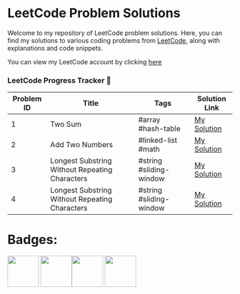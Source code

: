 # LeetCode Problem Solutions

Welcome to my repository of LeetCode problem solutions. Here, you can find my solutions to various coding problems from [LeetCode](https://leetcode.com/), along with explanations and code snippets.

You can view my LeetCode account by clicking [here](https://leetcode.com/GiacomoLeetCode/)
### LeetCode Progress Tracker 📅

| Problem ID | Title | Tags | Solution Link |
|------------|-------|------|---------------|
| 1 | Two Sum | #array #hash-table | [My Solution](two-sum/solution.py) | [Explanation](https://leetcode.com/problems/two-sum//) |
| 2 | Add Two Numbers | #linked-list #math | [My Solution](add-two-numbers/solution.py) | [Explanation](https://leetcode.com/problems/two-sum//) |
| 3 | Longest Substring Without Repeating Characters | #string #sliding-window | [My Solution](longest-substring/solution.py) | [Explanation](https://leetcode.com/problems/two-sum//) |
| 4 | Longest Substring Without Repeating Characters | #string #sliding-window | [My Solution](longest-substring/solution.py) | [Explanation](https://leetcode.com/problems/two-sum//) |




# Badges: 

<img src="https://assets.leetcode.com/static_assets/others/Introduction_to_Pandas_Badge.png" width="70"> <img src="https://assets.leetcode.com/static_assets/marketing/lg50.png" width="70"><img src="https://assets.leetcode.com/static_assets/marketing/2024-50-lg.png" width="70"> <img src="https://assets.leetcode.com/static_assets/marketing/2024-100-lg.png" width="70">